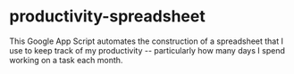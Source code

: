 # productivity-spreadsheet
This Google App Script automates the construction of a spreadsheet that I use to keep track of my productivity -- particularly how many days I spend working on a task each month.
